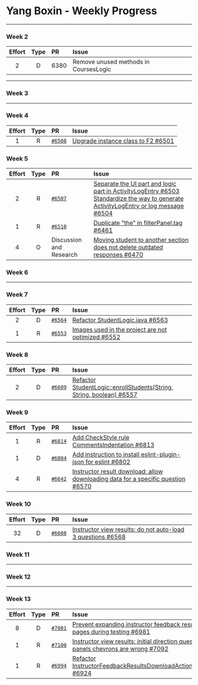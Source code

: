 # Yang Boxin - Weekly Progress

---

### Week 2

Effort| Type | PR | Issue
:----:|:----:|:-----------|:------
2 | D | 6380 | Remove unused methods in CoursesLogic

---

### Week 3

---

### Week 4

Effort| Type | PR | Issue
:----:|:----:|:-----------|:------
1 | R | [`#6508`](https://github.com/TEAMMATES/teammates/pull/6508) | [Upgrade instance class to F2 #6501](https://github.com/TEAMMATES/teammates/issues/6501)

### Week 5

Effort| Type | PR | Issue
:----:|:----:|:-----------|:------
2 | R | [`#6507`](https://github.com/TEAMMATES/teammates/pull/6507) | [Separate the UI part and logic part in ActivityLogEntry #6503](https://github.com/TEAMMATES/teammates/issues/6503) [Standardize the way to generate ActivityLogEntry or log message #6504](https://github.com/TEAMMATES/teammates/issues/6504)
1 | R | [`#6510`](https://github.com/TEAMMATES/teammates/pull/6510) | [Duplicate "the" in filterPanel.tag #6461](https://github.com/TEAMMATES/teammates/issues/6461)
4 | O | Discussion and Research| [Moving student to another section does not delete outdated responses #6470](https://github.com/TEAMMATES/teammates/issues/6470)


### Week 6

---

### Week 7

Effort| Type | PR | Issue
:----:|:----:|:-----------|:------
2 | D | [`#6564`](https://github.com/TEAMMATES/teammates/pull/6564) | [Refactor StudentLogic.java #6563](https://github.com/TEAMMATES/teammates/issues/6503)
1 | R | [`#6553`](https://github.com/TEAMMATES/teammates/pull/6553) | [Images used in the project are not optimized #6552](https://github.com/TEAMMATES/teammates/issues/6552)

### Week 8

Effort| Type | PR | Issue
:----:|:----:|:-----------|:------
2 | D | [`#6609`](https://github.com/TEAMMATES/teammates/pull/6609) | [Refactor StudentLogic::enrollStudents(String, String, boolean) #6557](https://github.com/TEAMMATES/teammates/issues/6557)

### Week 9

Effort| Type | PR | Issue
:----:|:----:|:-----------|:------
1 | R | [`#6814`](https://github.com/TEAMMATES/teammates/pull/6814) | [Add CheckStyle rule CommentsIndentation #6813](https://github.com/TEAMMATES/teammates/issues/6813)
1 | D | [`#6804`](https://github.com/TEAMMATES/teammates/pull/6804) | [Add instruction to install eslint-plugin-json for eslint #6802](https://github.com/TEAMMATES/teammates/issues/6802)
4 | R | [`#6642`](https://github.com/TEAMMATES/teammates/pull/6642) | [Instructor result download: allow downloading data for a specific question #6570](https://github.com/TEAMMATES/teammates/issues/6570)

### Week 10

Effort| Type | PR | Issue
:----:|:----:|:-----------|:------
32 | D | [`#6608`](https://github.com/TEAMMATES/teammates/pull/6608) | [Instructor view results: do not auto-load 3 questions #6568](https://github.com/TEAMMATES/teammates/issues/6568)

### Week 11

---

### Week 12

---

### Week 13

Effort| Type | PR | Issue
:----:|:----:|:-----------|:------
8 | D | [`#7001`](https://github.com/TEAMMATES/teammates/pull/7001) | [Prevent expanding instructor feedback result pages during testing #6981](https://github.com/TEAMMATES/teammates/issues/6981)
1 | R | [`#7100`](https://github.com/TEAMMATES/teammates/pull/7100) | [Instructor view results: initial direction question panels chevrons are wrong #7092](https://github.com/TEAMMATES/teammates/issues/7092)
1 | R | [`#6994`](https://github.com/TEAMMATES/teammates/pull/6994) | [Refactor InstructorFeedbackResultsDownloadActionTest #6924](https://github.com/TEAMMATES/teammates/issues/6924)
